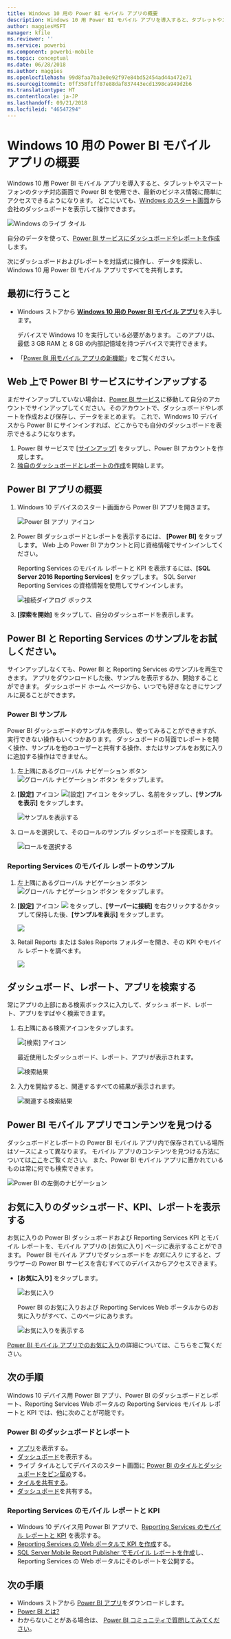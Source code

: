 ```yaml
---
title: Windows 10 用の Power BI モバイル アプリの概要
description: Windows 10 用 Power BI モバイル アプリを導入すると、タブレットやスマート フォンのタッチ対応画面で最新のビジネス情報に簡単にアクセスできます。
author: maggiesMSFT
manager: kfile
ms.reviewer: ''
ms.service: powerbi
ms.component: powerbi-mobile
ms.topic: conceptual
ms.date: 06/28/2018
ms.author: maggies
ms.openlocfilehash: 99d8faa7ba3e0e92f97e84bd52454ad44a472e71
ms.sourcegitcommit: 0ff358f1ff87e88daf837443ecd1398ca949d2b6
ms.translationtype: HT
ms.contentlocale: ja-JP
ms.lasthandoff: 09/21/2018
ms.locfileid: "46547294"
---
```

# <a name="get-started-with-the-power-bi-mobile-app-for-windows-10"></a>Windows 10 用の Power BI モバイル アプリの概要
Windows 10 用 Power BI モバイル アプリを導入すると、タブレットやスマート フォンのタッチ対応画面で Power BI を使用でき、最新のビジネス情報に簡単にアクセスできるようになります。 どこにいても、[Windows のスタート画面](mobile-pin-dashboard-start-screen-windows-10-phone-app.md)から会社のダッシュボードを表示して操作できます。

![Windows のライブ タイル](./media/mobile-windows-10-phone-app-get-started/pbi_win10_livetile.gif)

自分のデータを使って、[Power BI サービスにダッシュボードやレポートを作成](../../service-get-started.md)します。 

次にダッシュボードおよびレポートを対話式に操作し、データを探索し、Windows 10 用 Power BI モバイル アプリですべてを共有します。

## <a name="first-things-first"></a>最初に行うこと
* Windows ストアから [**Windows 10 用の Power BI モバイル アプリ**](http://go.microsoft.com/fwlink/?LinkID=526478)を入手します。
  
  デバイスで Windows 10 を実行している必要があります。 このアプリは、最低 3 GB RAM と 8 GB の内部記憶域を持つデバイスで実行できます。
   
* 「[Power BI 用モバイル アプリの新機能](mobile-whats-new-in-the-mobile-apps.md)」をご覧ください。

## <a name="sign-up-for-the-power-bi-service-on-the-web"></a>Web 上で Power BI サービスにサインアップする
まだサインアップしていない場合は、[Power BI サービス](http://powerbi.com/)に移動して自分のアカウントでサインアップしてください。そのアカウントで、ダッシュボードやレポートを作成および保存し、データをまとめます。 これで、Windows 10 デバイスから Power BI にサインインすれば、どこからでも自分のダッシュボードを表示できるようになります。

1. Power BI サービスで [[サインアップ]](http://go.microsoft.com/fwlink/?LinkID=513879) をタップし、Power BI アカウントを作成します。
2. [独自のダッシュボードとレポートの作成](../../service-get-started.md)を開始します。

## <a name="get-started-with-the-power-bi-app"></a>Power BI アプリの概要
1. Windows 10 デバイスのスタート画面から Power BI アプリを開きます。
   
   ![Power BI アプリ アイコン](./media/mobile-windows-10-phone-app-get-started/pbi_win10ph_appiconsm.png)
2. Power BI ダッシュボードとレポートを表示するには、 **[Power BI]** をタップします。 Web 上の Power BI アカウントと同じ資格情報でサインインしてください。 
   
   Reporting Services のモバイル レポートと KPI を表示するには、**[SQL Server 2016 Reporting Services]** をタップします。 SQL Server Reporting Services の資格情報を使用してサインインします。
   
   ![接続ダイアログ ボックス](./media/mobile-windows-10-phone-app-get-started/power-bi-windows-10-connect.png)
3. **[探索を開始]**  をタップして、自分のダッシュボードを表示します。

## <a name="try-the-power-bi-and-reporting-services-samples"></a>Power BI と Reporting Services のサンプルをお試しください。
サインアップしなくても、Power BI と Reporting Services のサンプルを再生できます。 アプリをダウンロードした後、サンプルを表示するか、開始することができます。 ダッシュボード ホーム ページから、いつでも好きなときにサンプルに戻ることができます。

### <a name="power-bi-samples"></a>Power BI サンプル
Power BI ダッシュボードのサンプルを表示し、使ってみることができますが、実行できない操作もいくつかあります。 ダッシュボードの背面でレポートを開く操作、サンプルを他のユーザーと共有する操作、またはサンプルをお気に入りに追加する操作はできません。

1. 左上隅にあるグローバル ナビゲーション ボタン ![グローバル ナビゲーション ボタン](././media/mobile-windows-10-phone-app-get-started/power-bi-windows-10-navigation-icon.png) をタップします。
2. **[設定]** アイコン ![[設定] アイコン](./media/mobile-windows-10-phone-app-get-started/power-bi-win10-settings-icon.png) をタップし、名前をタップし、**[サンプルを表示]** をタップします。
   
   ![サンプルを表示する](./media/mobile-windows-10-phone-app-get-started/power-bi-win10-view-samples.png)
3. ロールを選択して、そのロールのサンプル ダッシュボードを探索します。  
   
   ![ロールを選択する](./media/mobile-windows-10-phone-app-get-started/power-bi-win10-samples.png)

### <a name="reporting-services-mobile-report-samples"></a>Reporting Services のモバイル レポートのサンプル
1. 左上隅にあるグローバル ナビゲーション ボタン ![グローバル ナビゲーション ボタン](././media/mobile-windows-10-phone-app-get-started/power-bi-windows-10-navigation-icon.png) をタップします。
2. **[設定]** アイコン ![](./media/mobile-windows-10-phone-app-get-started/power-bi-win10-settings-icon.png) をタップし、**[サーバーに接続]** を右クリックするかタップして保持した後、**[サンプルを表示]** をタップします。
   
   ![](media/mobile-windows-10-phone-app-get-started/power-bi-win10-connect-ssrs-samples.png)
3. Retail Reports または Sales Reports フォルダーを開き、その KPI やモバイル レポートを調べます。
   
   ![](media/mobile-windows-10-phone-app-get-started/power-bi-win10-ssrs-sample-kpis.png)

## <a name="search-for-dashboards-reports-and-apps"></a>ダッシュボード、レポート、アプリを検索する
常にアプリの上部にある検索ボックスに入力して、ダッシュ ボード、レポート、アプリをすばやく検索できます。

1. 右上隅にある検索アイコンをタップします。
   
   ![[検索] アイコン](./media/mobile-windows-10-phone-app-get-started/pbi_win10ph_searchbarbrdr.png)
   
   最近使用したダッシュボード、レポート、アプリが表示されます。
   
   ![検索結果](./media/mobile-windows-10-phone-app-get-started/pbi_win10_searchrecent.png)
2. 入力を開始すると、関連するすべての結果が表示されます。
   
   ![関連する検索結果](./media/mobile-windows-10-phone-app-get-started/pbi_win10_search_m.png)

## <a name="find-your-content-in-the-power-bi-mobile-apps"></a>Power BI モバイル アプリでコンテンツを見つける
ダッシュボードとレポートの Power BI モバイル アプリ内で保存されている場所はソースによって異なります。 モバイル アプリのコンテンツを見つける方法については[ここ](mobile-apps-quickstart-view-dashboard-report.md)をご覧ください。 また、Power BI モバイル アプリに置かれているものは常に何でも検索できます。 

![Power BI の左側のナビゲーション](./media/mobile-windows-10-phone-app-get-started/power-bi-win10-left-nav.png)

## <a name="view-your-favorite-dashboards-kpis-and-reports"></a>お気に入りのダッシュボード、KPI、レポートを表示する
お気に入りの Power BI ダッシュボードおよび Reporting Services KPI とモバイル レポートを、モバイル アプリの [お気に入り] ページに表示することができます。 Power BI モバイル アプリでダッシュボードを *お気に入り* にすると、ブラウザーの Power BI サービスを含むすべてのデバイスからアクセスできます。 

* **[お気に入り]** をタップします。
  
   ![お気に入り](./media/mobile-windows-10-phone-app-get-started/power-bi-win10-favorite-menu.png)
  
   Power BI のお気に入りおよび Reporting Services Web ポータルからのお気に入りがすべて、このページにあります。
  
   ![お気に入りを表示する](./media/mobile-windows-10-phone-app-get-started/power-bi-win10-favorites.png)

[Power BI モバイル アプリでのお気に入り](mobile-apps-favorites.md)の詳細については、こちらをご覧ください。

## <a name="next-steps"></a>次の手順
Windows 10 デバイス用 Power BI アプリ、Power BI のダッシュボードとレポート、Reporting Services Web ポータルの Reporting Services モバイル レポートと KPI では、他に次のことが可能です。

### <a name="power-bi-dashboards-and-reports"></a>Power BI のダッシュボードとレポート
* [アプリ](../end-user-apps.md)を表示する。
* [ダッシュボード](mobile-apps-view-dashboard.md)を表示する。
* ライブ タイルとしてデバイスのスタート画面に [Power BI のタイルとダッシュボードをピン留め](mobile-pin-dashboard-start-screen-windows-10-phone-app.md)する。
* [タイルを共有する](mobile-windows-10-phone-app-get-started.md)。
* [ダッシュボード](mobile-share-dashboard-from-the-mobile-apps.md)を共有する。

### <a name="reporting-services-mobile-reports-and-kpis"></a>Reporting Services のモバイル レポートと KPI
* Windows 10 デバイス用 Power BI アプリで、[Reporting Services のモバイル レポートと KPI](mobile-app-windows-10-ssrs-kpis-mobile-reports.md) を表示する。
* [Reporting Services の Web ポータルで KPI を作成](https://msdn.microsoft.com/library/mt683632.aspx)する。
* [SQL Server Mobile Report Publisher でモバイル レポートを作成](https://msdn.microsoft.com/library/mt652547.aspx)し、Reporting Services の Web ポータルにそのレポートを公開する。

## <a name="next-steps"></a>次の手順
* Windows ストアから [Power BI アプリ](http://go.microsoft.com/fwlink/?LinkID=526478)をダウンロードします。  
* [Power BI とは?](../../power-bi-overview.md)
* わからないことがある場合は、 [Power BI コミュニティで質問してみてください](http://community.powerbi.com/)。

